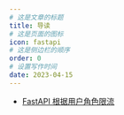 ```yaml
---
# 这是文章的标题
title: 导读
# 这是页面的图标
icon: fastapi
# 这是侧边栏的顺序
order: 0
# 设置写作时间
date: 2023-04-15
---
```


- [FastAPI 根据用户角色限流](rate-limit.md)
